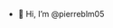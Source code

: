 - 👋 Hi, I’m @pierreblm05

<!---
pierreblm05/pierreblm05 is a ✨ special ✨ repository because its `README.md` (this file) appears on your GitHub profile.
You can click the Preview link to take a look at your changes.
--->
